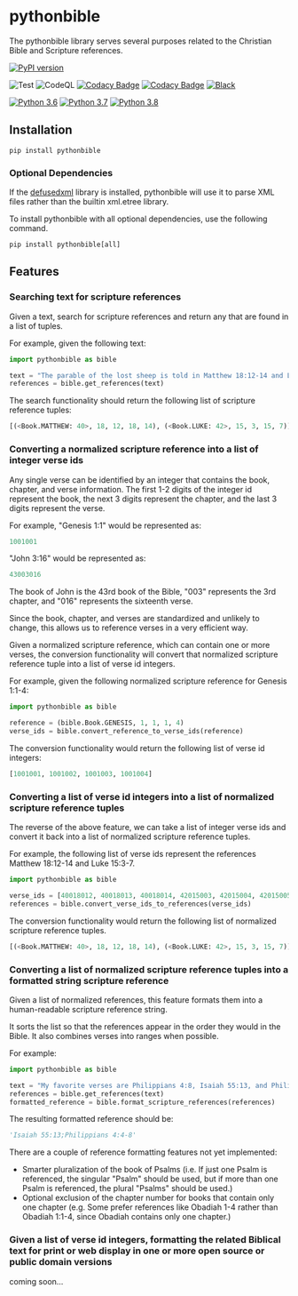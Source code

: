 # pythonbible

The pythonbible library serves several purposes related to the Christian Bible and Scripture references.

[![PyPI version](https://badge.fury.io/py/pythonbible.svg)](https://badge.fury.io/py/pythonbible)

![Test](https://github.com/avendesora/python-bible/workflows/Test/badge.svg)
![CodeQL](https://github.com/avendesora/python-bible/workflows/CodeQL/badge.svg)
[![Codacy Badge](https://app.codacy.com/project/badge/Grade/dc1333c64b434f7bb813d08750462921)](https://www.codacy.com/gh/avendesora/python-bible/dashboard?utm_source=github.com&amp;utm_medium=referral&amp;utm_content=avendesora/python-bible&amp;utm_campaign=Badge_Grade)
[![Codacy Badge](https://app.codacy.com/project/badge/Coverage/dc1333c64b434f7bb813d08750462921)](https://www.codacy.com/gh/avendesora/python-bible/dashboard?utm_source=github.com&utm_medium=referral&utm_content=avendesora/python-bible&utm_campaign=Badge_Coverage)
[![Black](https://img.shields.io/badge/code%20style-black-000000.svg)](https://github.com/psf/black)

[![Python 3.6](https://img.shields.io/badge/python-3.6-blue.svg)](https://www.python.org/downloads/release/python-360/)
[![Python 3.7](https://img.shields.io/badge/python-3.7-blue.svg)](https://www.python.org/downloads/release/python-370/)
[![Python 3.8](https://img.shields.io/badge/python-3.8-blue.svg)](https://www.python.org/downloads/release/python-380/)

## Installation

```shell script
pip install pythonbible
```

### Optional Dependencies

If the [defusedxml](https://github.com/tiran/defusedxml) library is installed, pythonbible will use it to parse XML files rather than the builtin xml.etree library.

To install pythonbible with all optional dependencies, use the following command.

```shell script
pip install pythonbible[all]
```

## Features

### Searching text for scripture references
Given a text, search for scripture references and return any that are found in a list of tuples.

For example, given the following text:

```python
import pythonbible as bible

text = "The parable of the lost sheep is told in Matthew 18:12-14 and Luke 15:3-7."
references = bible.get_references(text)
```

The search functionality should return the following list of scripture reference tuples:

```python
[(<Book.MATTHEW: 40>, 18, 12, 18, 14), (<Book.LUKE: 42>, 15, 3, 15, 7)]
```

### Converting a normalized scripture reference into a list of integer verse ids
Any single verse can be identified by an integer that contains the book, chapter, and verse information.
The first 1-2 digits of the integer id represent the book, the next 3 digits represent the chapter, and the last 3 digits represent the verse.

For example, "Genesis 1:1" would be represented as:

```python
1001001
```

"John 3:16" would be represented as:

```python
43003016
```

The book of John is the 43rd book of the Bible, "003" represents the 3rd chapter, and "016" represents the sixteenth verse.

Since the book, chapter, and verses are standardized and unlikely to change, this allows us to reference verses in a very efficient way.

Given a normalized scripture reference, which can contain one or more verses, the conversion functionality will convert that normalized scripture reference tuple into a list of verse id integers.

For example, given the following normalized scripture reference for Genesis 1:1-4:

```python
import pythonbible as bible

reference = (bible.Book.GENESIS, 1, 1, 1, 4)
verse_ids = bible.convert_reference_to_verse_ids(reference)
```

The conversion functionality would return the following list of verse id integers:

```python
[1001001, 1001002, 1001003, 1001004]
```

### Converting a list of verse id integers into a list of normalized scripture reference tuples
The reverse of the above feature, we can take a list of integer verse ids and convert it back into a list of normalized scripture reference tuples.

For example, the following list of verse ids represent the references Matthew 18:12-14 and Luke 15:3-7.

```python
import pythonbible as bible

verse_ids = [40018012, 40018013, 40018014, 42015003, 42015004, 42015005, 42015006, 42015007, ]
references = bible.convert_verse_ids_to_references(verse_ids)
```

The conversion functionality would return the following list of normalized scripture reference tuples.

```python
[(<Book.MATTHEW: 40>, 18, 12, 18, 14), (<Book.LUKE: 42>, 15, 3, 15, 7)]
```

### Converting a list of normalized scripture reference tuples into a formatted string scripture reference
Given a list of normalized references, this feature formats them into a human-readable scripture reference string.

It sorts the list so that the references appear in the order they would in the Bible. 
It also combines verses into ranges when possible.

For example:

```python
import pythonbible as bible

text = "My favorite verses are Philippians 4:8, Isaiah 55:13, and Philippians 4:4-7."
references = bible.get_references(text)
formatted_reference = bible.format_scripture_references(references)
```

The resulting formatted reference should be:

```python
'Isaiah 55:13;Philippians 4:4-8'
```

There are a couple of reference formatting features not yet implemented:
*  Smarter pluralization of the book of Psalms (i.e. If just one Psalm is referenced, the singular "Psalm" should be used, but if more than one Psalm is referenced, the plural "Psalms" should be used.)
*  Optional exclusion of the chapter number for books that contain only one chapter (e.g. Some prefer references like Obadiah 1-4 rather than Obadiah 1:1-4, since Obadiah contains only one chapter.)

### Given a list of verse id integers, formatting the related Biblical text for print or web display in one or more open source or public domain versions

coming soon...